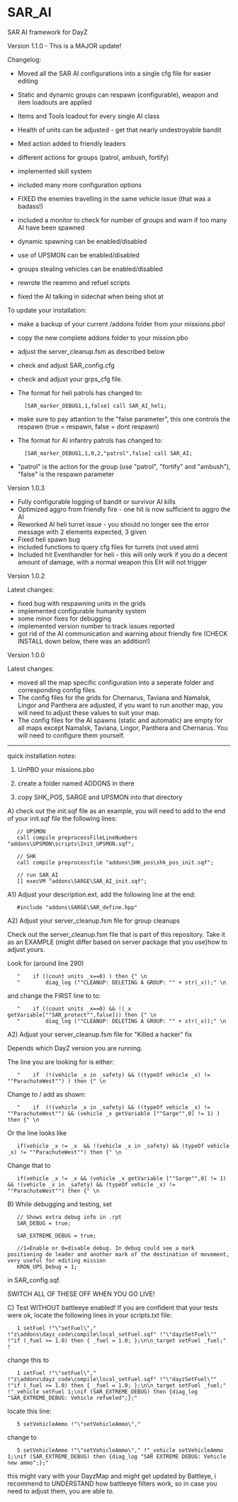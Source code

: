 SAR_AI
======

SAR AI framework for DayZ 

Version 1.1.0 - This is a MAJOR update!

Changelog:

- Moved all the SAR AI configurations into a single cfg file for easier editing
- Static and dynamic groups can respawn (configurable), weapon and item loadouts are applied
- Items and Tools loadout for every single AI class
- Health of units can be adjusted - get that nearly undestroyable bandit
- Med action added to friendly leaders
- different actions for groups (patrol, ambush, fortify)
- implemented skill system
- included many more configuration options

- FIXED the enemies travelling in the same vehicle issue (that was a badass!)

- included a monitor to check for number of groups and warn if too many AI have been spawned
- dynamic spawning can be enabled/disabled
- use of UPSMON can be enabled/disabled
- groups stealing vehicles can be enabled/disabled

- rewrote the reammo and refuel scripts
- fixed the AI talking in sidechat when being shot at


To update your installation:

- make a backup of your current /addons folder from your missions.pbo!
- copy the new complete addons folder to your mission.pbo
- adjust the server_cleanup.fsm as described below

- check and adjust SAR_config.cfg
- check and adjust your grps_cfg file. 
- The format for heli patrols has changed to:

        [SAR_marker_DEBUG1,1,false] call SAR_AI_heli;
        
- make sure to pay attantion to the "false parameter", this one controls the respawn (true = respawn, false = dont respawn)

- The format for AI infantry patrols has changed to:

        [SAR_marker_DEBUG1,1,0,2,"patrol",false] call SAR_AI;
        
- "patrol" is the action for the group (use "patrol", "fortify" and "ambush"), "false" is the respawn parameter

Version 1.0.3

- Fully configurable logging of bandit or survivor AI kills
- Optimized aggro from friendly fire - one hit is now sufficient to aggro the AI
- Reworked AI heli turret issue - you should no longer see the error message with 2 elements expected, 3 given
- Fixed heli spawn bug
- included functions to query cfg files for turrets (not used atm)
- Included hit Eventhandler for heli - this will only work if you do a decent amount of damage, with a normal weapon this EH will not trigger

Version 1.0.2

Latest changes:

- fixed bug with respawning units in the grids
- implemented configurable humanity system
- some minor fixes for debugging
- implemented version number to track issues reported
- got rid of the AI communication and warning about friendly fire (CHECK INSTALL down below, there was an addition!)


Version 1.0.0

Latest changes:

- moved all the map specific configuration into a seperate folder and corresponding config files. 
- The config files for the grids for Chernarus, Taviana and Namalsk, Lingor and Panthera are adjusted, if you want to run another map, you will need to adjust these values to suit your map.
- The config files for the AI spawns (static and automatic) are empty for all maps except Namalsk, Taviana, Lingor, Panthera and Chernarus. You will need to configure them yourself.

-----------------

quick installation notes:

1) UnPBO your missions.pbo

2) create a folder named ADDONS in there

3) copy SHK_POS, SARGE and UPSMON into that directory

A)
check out the init.sqf file as an example, you will need to add to the end of your init.sqf file the following lines:


       // UPSMON
       call compile preprocessFileLineNumbers "addons\UPSMON\scripts\Init_UPSMON.sqf";

       // SHK 
       call compile preprocessfile "addons\SHK_pos\shk_pos_init.sqf";

       // run SAR_AI
       [] execVM "addons\SARGE\SAR_AI_init.sqf";

A1)
Adjust your description.ext, add the following line at the end:

       #include "addons\SARGE\SAR_define.hpp"
       
A2) Adjust your server_cleanup.fsm file for group cleanups

Check out the server_cleanup.fsm file that is part of this repository. Take it as an EXAMPLE (might differ based on server package that you use)how to adjust yours.

Look for (around line 290)

       "	if ((count units _x==0) ) then {" \n
       "		diag_log (""CLEANUP: DELETING A GROUP: "" + str(_x));" \n

and change the FIRST line to to:

       "	if ((count units _x==0) && !(_x getVariable[""SAR_protect"",false])) then {" \n
       "		diag_log (""CLEANUP: DELETING A GROUP: "" + str(_x));" \n


A2) Adjust your server_cleanup.fsm file for "Killed a hacker" fix


Depends which DayZ version you are running.

The line you are looking for is either:

       "    if  (!(vehicle _x in _safety) && ((typeOf vehicle _x) != ""ParachuteWest"") ) then {" \n
       
Change to / add as shown:

       "    if  (!(vehicle _x in _safety) && ((typeOf vehicle _x) != ""ParachuteWest"") && (vehicle _x getVariable [""Sarge"",0] != 1) ) then {" \n

Or the line looks like

       if(vehicle _x != _x  && !(vehicle _x in _safety) && (typeOf vehicle _x) != ""ParachuteWest"") then {" \n
       
Change that to

       if(vehicle _x != _x && (vehicle _x getVariable [""Sarge"",0] != 1) && !(vehicle _x in _safety) && (typeOf vehicle _x) != ""ParachuteWest"") then {" \n
    
       
B)
While debugging and testing, set

       // Shows extra debug info in .rpt
       SAR_DEBUG = true;

       SAR_EXTREME_DEBUG = true;

       //1=Enable or 0=disable debug. In debug could see a mark positioning de leader and another mark of the destination of movement, very useful for editing mission
       KRON_UPS_Debug = 1;
       
in SAR_config.sqf.

SWITCH ALL OF THESE OFF WHEN YOU GO LIVE!

C)
Test WITHOUT battleeye enabled!
If you are confident that your tests were ok, locate the following lines in your scripts.txt file:

       1 setFuel !"\"setFuel\"," !"z\addons\dayz_code\compile\local_setFuel.sqf" !"\"dayzSetFuel\"" !"if (_fuel >= 1.0) then { _fuel = 1.0; };\n\n_target setFuel _fuel;" !

change this to

       1 setFuel !"\"setFuel\"," !"z\addons\dayz_code\compile\local_setFuel.sqf" !"\"dayzSetFuel\"" !"if (_fuel >= 1.0) then { _fuel = 1.0; };\n\n_target setFuel _fuel;" !"_vehicle setFuel 1;\nif (SAR_EXTREME_DEBUG) then {diag_log "SAR_EXTREME_DEBUG: Vehicle refueled";};"

locate this line:

       5 setVehicleAmmo !"\"setVehicleAmmo\"," 

change to

       5 setVehicleAmmo !"\"setVehicleAmmo\"," !"_vehicle setVehicleAmmo 1;\nif (SAR_EXTREME_DEBUG) then {diag_log "SAR EXTREME DEBUG: Vehicle new ammo";};"

this might vary with your DayzMap and might get updated by Battleye, i recommend to UNDERSTAND how battleeye filters work,
so in case you need to adjust them, you are able to.

       
       
       
